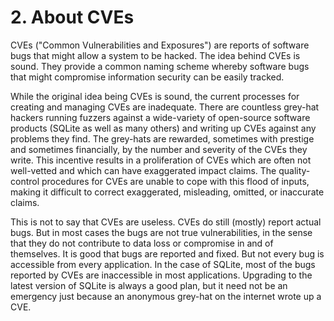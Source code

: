 # 2\. About CVEs


CVEs ("Common Vulnerabilities and Exposures") are reports of software
bugs that might allow a system to be hacked. The idea
behind CVEs is sound. They provide a common naming scheme whereby 
software bugs that might compromise information security can be easily
tracked.



While the original idea being CVEs is sound, the current processes for
creating and managing CVEs are inadequate. There are countless grey\-hat
hackers running fuzzers against a wide\-variety of open\-source software
products (SQLite as well as many others) and writing up CVEs against
any problems they find. The grey\-hats are rewarded, sometimes with
prestige and sometimes financially, by the number and severity of
the CVEs they write. This incentive results in a proliferation
of CVEs which are often not well\-vetted and which can have exaggerated
impact claims. The quality\-control procedures for CVEs are unable
to cope with this flood of inputs, making it difficult to correct
exaggerated, misleading, omitted, or inaccurate claims.



This is not to say that CVEs are useless. CVEs do still (mostly)
report actual bugs. But in most cases the bugs are not true vulnerabilities,
in the sense that they do not contribute to data loss or compromise
in and of themselves.
It is good that bugs are reported and fixed. But not every bug is
accessible from every application. In the case of SQLite, most of the
bugs reported by CVEs are inaccessible in most applications. Upgrading
to the latest version of SQLite is always a good plan, but it need not
be an emergency just because an anonymous grey\-hat on the internet
wrote up a CVE.



